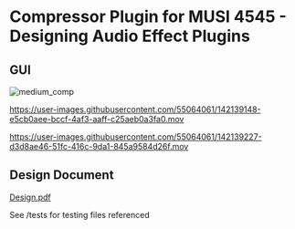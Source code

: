 # Compressor Plugin for MUSI 4545 - Designing Audio Effect Plugins

## GUI
![medium_comp](https://user-images.githubusercontent.com/55064061/142139100-6b0102df-f7e4-49e9-8731-76c250b8ef1e.png)

https://user-images.githubusercontent.com/55064061/142139148-e5cb0aee-bccf-4af3-aaff-c25aeb0a3fa0.mov

https://user-images.githubusercontent.com/55064061/142139227-d3d8ae46-51fc-416c-9da1-845a9584d26f.mov

## Design Document
[Design.pdf](https://github.com/colemanjenkins/Mu45-Compressor/files/7551952/Design.pdf)

See /tests for testing files referenced
